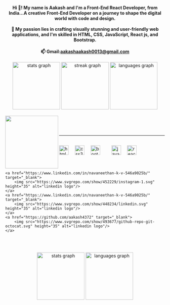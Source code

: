 <h4 align="center">Hi 👋! My name is Aakash and I'm a Front-End React Developer, from India...A creative Front-End Developer on a journey to shape the digital world with code and design.<br><br>🌟 My passion lies in crafting visually stunning and user-friendly web applications, and I'm skilled in HTML, CSS, JavaScript, React js, and Bootstrap.</h4>
<h4 align="center">📫 Gmail:<a href="#">aakashaakash0013@gmail.com</a></h4>



<div align="center">
  <img src="https://github-readme-stats.vercel.app/api?username=aakash4372&hide_title=false&hide_rank=false&show_icons=true&include_all_commits=true&count_private=true&disable_animations=false&theme=dracula&locale=en&hide_border=false" height="150" alt="stats graph"  />
  <img src="https://streak-stats.demolab.com?user=aakash4372&locale=en&mode=daily&theme=dracula&hide_border=true&border_radius=5" height="150" alt="streak graph"  />
  <img src="https://github-readme-stats.vercel.app/api/top-langs?username=aakash4372&locale=en&hide_title=false&layout=compact&card_width=320&langs_count=5&theme=radical&hide_border=false" height="150" alt="languages graph"  />
</div>



<br clear="both">

<img align="left" height="167" src="https://cdn.dribbble.com/users/1162077/screenshots/3848914/programmer.gif"  />

<br><br>
<hr><br>


<div align="left">
    <img src="https://cdn.jsdelivr.net/gh/devicons/devicon/icons/html5/html5-original.svg" height="30" alt="html5 logo"  />
  <img width="12" />
   <img src="https://cdn.jsdelivr.net/gh/devicons/devicon/icons/css3/css3-original.svg" height="30" alt="css3 logo"  />
  <img width="12" />
  
  <img src="https://cdn.jsdelivr.net/gh/devicons/devicon/icons/bootstrap/bootstrap-original.svg" height="30" alt="bootstrap logo"  />
  <img width="12" />
 
  <img width="12" />
  <img src="https://cdn.jsdelivr.net/gh/devicons/devicon/icons/javascript/javascript-original.svg" height="30" alt="javascript logo"  />
  <img width="12" />
  <img src="https://cdn.jsdelivr.net/gh/devicons/devicon/icons/react/react-original.svg" height="30" alt="react logo"  />
  <img width="12" />

 </div>
 <br><br>



<div>
    
    <a href="https://www.linkedin.com/in/navaneethan-k-v-546a9025b/" target="_blank">
        <img src="https://www.svgrepo.com/show/452229/instagram-1.svg" height="35" alt="linkedin logo"/>
    </a> 
    <a href="https://www.linkedin.com/in/navaneethan-k-v-546a9025b/" target="_blank">
        <img src="https://www.svgrepo.com/show/448234/linkedin.svg" height="35" alt="linkedin logo"/>
    </a>
    <a href="https://github.com/aakash4372" target="_blank">
        <img src="https://www.svgrepo.com/show/493677/github-repo-git-octocat.svg" height="35" alt="linkedin logo"/>
    </a>
    
</div>

<br><br>    



<div align="center">
  <img src="https://github-readme-stats.vercel.app/api?username=aakash4372&hide_title=false&hide_rank=false&show_icons=true&include_all_commits=true&count_private=true&disable_animations=false&theme=dracula&locale=en&hide_border=false&order=1" height="150" alt="stats graph" />
  <img src="https://github-readme-stats.vercel.app/api/top-langs?username=aakash4372&locale=en&hide_title=false&layout=compact&card_width=320&langs_count=5&theme=dracula&hide_border=false&order=2" height="150" alt="languages graph" />
</div>


